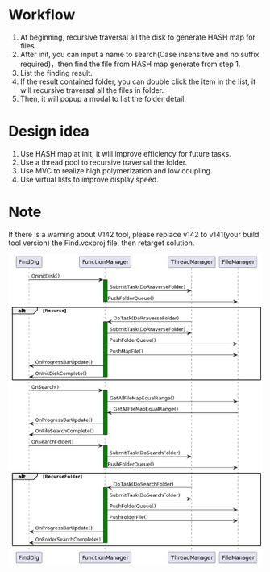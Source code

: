 # Workflow
  1. At beginning, recursive traversal all the disk to generate HASH map for files.
  2. After init, you can input a name to search(Case insensitive and no suffix required)，then find the file from HASH map generate from step 1.
  3. List the finding result.
  4. If the result contained folder, you can double click the item in the list, it will recursive traversal all the files in folder.
  5. Then, it will popup a modal to list the folder detail.

# Design idea
  1. Use HASH map at init, it will improve efficiency for future tasks.
  2. Use a thread pool to recursive traversal the folder.
  3. Use MVC to realize high polymerization and low coupling.
  4. Use virtual lists to improve display speed.

# Note
  If there is a warning about V142 tool, please replace v142 to v141(your build tool version) the Find.vcxproj file, then retarget solution. 

![image](https://github.com/z-fei/Coffee-bean/blob/master/Sequence%20diagram.png?raw=true)
